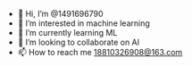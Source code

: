 - 👋 Hi, I’m @1491696790
- 👀 I’m interested in machine learning
- 🌱 I’m currently learning ML
- 💞️ I’m looking to collaborate on AI
- 📫 How to reach me 18810326908@163.com

<!---
1491696790/1491696790 is a ✨ special ✨ repository because its `README.md` (this file) appears on your GitHub profile.
You can click the Preview link to take a look at your changes.
--->
